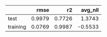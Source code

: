 |          |   rmse |     r2 |   avg_nll |
|:---------|-------:|-------:|----------:|
| test     | 0.9979 | 0.7726 |    1.3743 |
| training | 0.0769 | 0.9987 |   -0.5533 |